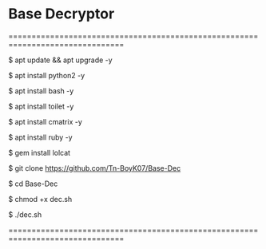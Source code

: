 # Base Decryptor
===============================================================================

$ apt update && apt upgrade -y

$ apt install python2 -y

$ apt install bash -y

$ apt install toilet -y

$ apt install cmatrix -y

$ apt install ruby -y

$ gem install lolcat

$ git clone https://github.com/Tn-BoyK07/Base-Dec

$ cd Base-Dec

$ chmod +x dec.sh

$ ./dec.sh

===============================================================================
